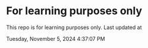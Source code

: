 # For learning purposes only
This repo is for learning purposes only.
Last updated at

Tuesday, November 5, 2024 4:37:07 PM

